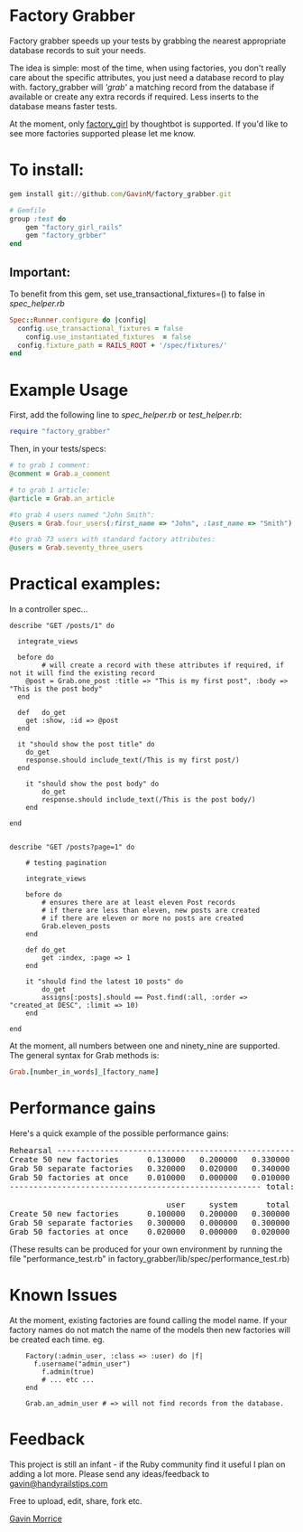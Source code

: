 Factory Grabber
==============

Factory grabber speeds up your tests by grabbing the nearest appropriate database records to suit your needs.

The idea is simple: most of the time, when using factories, you don't really care about the specific attributes, you just need a database record to play with. factory_grabber will *'grab'* a matching record from the database if available or create any extra records if required. Less inserts to the database means faster tests.

At the moment, only [factory_girl](http://github.com/thoughtbot/factory_girl) by thoughtbot is supported. If you'd like to see more factories supported please let me know.

To install:
===========

``` ruby
gem install git://github.com/GavinM/factory_grabber.git

# Gemfile
group :test do
	gem "factory_girl_rails"
	gem "factory_grbber"
end
```

Important:
----------
		
To benefit from this gem, set use_transactional_fixtures=() to false in *spec_helper.rb*
	
```	ruby
Spec::Runner.configure do |config|
  config.use_transactional_fixtures = false
	config.use_instantiated_fixtures  = false
  config.fixture_path = RAILS_ROOT + '/spec/fixtures/'
end
```

Example Usage
=============

First, add the following line to *spec_helper.rb* or *test_helper.rb*:

``` ruby
require "factory_grabber"
```

Then, in your tests/specs:
		
``` ruby
# to grab 1 comment:
@comment = Grab.a_comment

# to grab 1 article:
@article = Grab.an_article

#to grab 4 users named "John Smith":
@users = Grab.four_users(:first_name => "John", :last_name => "Smith")

#to grab 73 users with standard factory attributes:
@users = Grab.seventy_three_users
```

Practical examples:
===================

In a controller spec...

```
describe "GET /posts/1" do

  integrate_views

  before do
		# will create a record with these attributes if required, if not it will find the existing record
  	@post = Grab.one_post :title => "This is my first post", :body => "This is the post body"
  end

  def	do_get
  	get :show, :id => @post
  end

  it "should show the post title" do
  	do_get
  	response.should include_text(/This is my first post/)
  end

	it "should show the post body" do
		do_get
		response.should include_text(/This is the post body/)
	end

end


describe "GET /posts?page=1" do

	# testing pagination

	integrate_views

	before do
		# ensures there are at least eleven Post records
		# if there are less than eleven, new posts are created
		# if there are eleven or more no posts are created
		Grab.eleven_posts
	end

	def	do_get
		get :index, :page => 1
	end

	it "should find the latest 10 posts" do
		do_get
		assigns[:posts].should == Post.find(:all, :order => "created_at DESC", :limit => 10)
	end

end
```

At the moment, all numbers between one and ninety_nine are supported. The general syntax for Grab methods is:

``` ruby
Grab.[number_in_words]_[factory_name]
```

Performance gains
==================

Here's a quick example of the possible performance gains:
<pre>
Rehearsal --------------------------------------------------------------
Create 50 new factories      0.130000   0.200000   0.330000 (  6.785332)
Grab 50 separate factories   0.320000   0.020000   0.340000 (  0.332814)
Grab 50 factories at once    0.010000   0.000000   0.010000 (  0.012414)
----------------------------------------------------- total: 0.680000sec

                                 user     system      total        real
Create 50 new factories      0.100000   0.200000   0.300000 (  6.354282)
Grab 50 separate factories   0.300000   0.000000   0.300000 (  0.310373)
Grab 50 factories at once    0.020000   0.000000   0.020000 (  0.011400)
</pre>

(These results can be produced for your own environment by running the file "performance_test.rb" in factory_grabber/lib/spec/performance_test.rb)

Known Issues
============

At the moment, existing factories are found calling the model name. If your factory names do not match the name of the models then new factories will be created each time.
eg.

		Factory(:admin_user, :class => :user) do |f|
		  f.username("admin_user")
			f.admin(true)
			# ... etc ...
		end

		Grab.an_admin_user # => will not find records from the database.

Feedback
========

This project is still an infant - if the Ruby community find it useful I plan on adding a lot more. Please send any ideas/feedback to gavin@handyrailstips.com


Free to upload, edit, share, fork etc.

[Gavin Morrice](http://gavinmorrice.com)